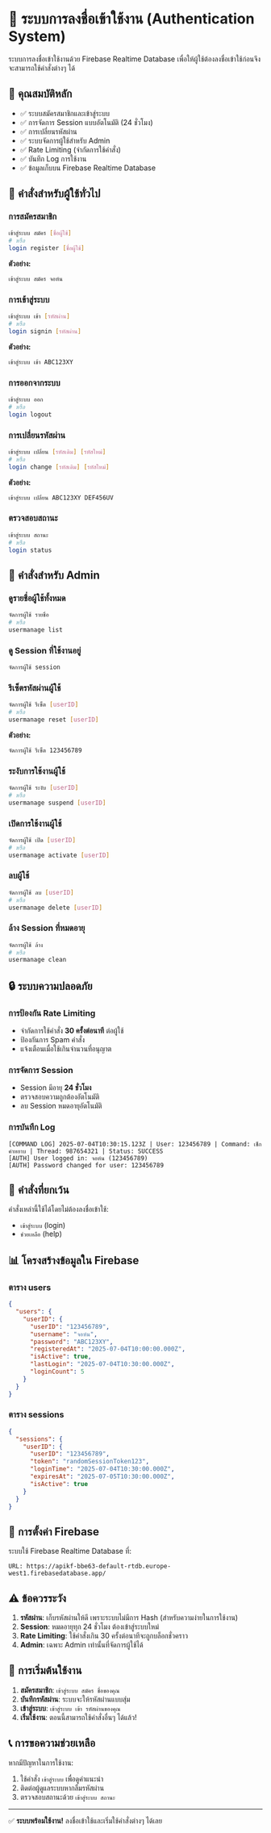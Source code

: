 # 🔐 ระบบการลงชื่อเข้าใช้งาน (Authentication System)

ระบบการลงชื่อเข้าใช้งานด้วย Firebase Realtime Database เพื่อให้ผู้ใช้ต้องลงชื่อเข้าใช้ก่อนจึงจะสามารถใช้คำสั่งต่างๆ ได้

## 🌟 คุณสมบัติหลัก

- ✅ ระบบสมัครสมาชิกและเข้าสู่ระบบ
- ✅ การจัดการ Session แบบอัตโนมัติ (24 ชั่วโมง)
- ✅ การเปลี่ยนรหัสผ่าน
- ✅ ระบบจัดการผู้ใช้สำหรับ Admin
- ✅ Rate Limiting (จำกัดการใช้คำสั่ง)
- ✅ บันทึก Log การใช้งาน
- ✅ ข้อมูลเก็บบน Firebase Realtime Database

## 📱 คำสั่งสำหรับผู้ใช้ทั่วไป

### การสมัครสมาชิก
```bash
เข้าสู่ระบบ สมัคร [ชื่อผู้ใช้]
# หรือ
login register [ชื่อผู้ใช้]
```
**ตัวอย่าง:**
```bash
เข้าสู่ระบบ สมัคร จอห์น
```

### การเข้าสู่ระบบ
```bash
เข้าสู่ระบบ เข้า [รหัสผ่าน]
# หรือ
login signin [รหัสผ่าน]
```
**ตัวอย่าง:**
```bash
เข้าสู่ระบบ เข้า ABC123XY
```

### การออกจากระบบ
```bash
เข้าสู่ระบบ ออก
# หรือ
login logout
```

### การเปลี่ยนรหัสผ่าน
```bash
เข้าสู่ระบบ เปลี่ยน [รหัสเดิม] [รหัสใหม่]
# หรือ
login change [รหัสเดิม] [รหัสใหม่]
```
**ตัวอย่าง:**
```bash
เข้าสู่ระบบ เปลี่ยน ABC123XY DEF456UV
```

### ตรวจสอบสถานะ
```bash
เข้าสู่ระบบ สถานะ
# หรือ
login status
```

## 👑 คำสั่งสำหรับ Admin

### ดูรายชื่อผู้ใช้ทั้งหมด
```bash
จัดการผู้ใช้ รายชื่อ
# หรือ
usermanage list
```

### ดู Session ที่ใช้งานอยู่
```bash
จัดการผู้ใช้ session
```

### รีเซ็ตรหัสผ่านผู้ใช้
```bash
จัดการผู้ใช้ รีเซ็ต [userID]
# หรือ
usermanage reset [userID]
```
**ตัวอย่าง:**
```bash
จัดการผู้ใช้ รีเซ็ต 123456789
```

### ระงับการใช้งานผู้ใช้
```bash
จัดการผู้ใช้ ระงับ [userID]
# หรือ
usermanage suspend [userID]
```

### เปิดการใช้งานผู้ใช้
```bash
จัดการผู้ใช้ เปิด [userID]
# หรือ
usermanage activate [userID]
```

### ลบผู้ใช้
```bash
จัดการผู้ใช้ ลบ [userID]
# หรือ
usermanage delete [userID]
```

### ล้าง Session ที่หมดอายุ
```bash
จัดการผู้ใช้ ล้าง
# หรือ
usermanage clean
```

## 🔒 ระบบความปลอดภัย

### การป้องกัน Rate Limiting
- จำกัดการใช้คำสั่ง **30 ครั้งต่อนาที** ต่อผู้ใช้
- ป้องกันการ Spam คำสั่ง
- แจ้งเตือนเมื่อใช้เกินจำนวนที่อนุญาต

### การจัดการ Session
- Session มีอายุ **24 ชั่วโมง**
- ตรวจสอบความถูกต้องอัตโนมัติ
- ลบ Session หมดอายุอัตโนมัติ

### การบันทึก Log
```
[COMMAND LOG] 2025-07-04T10:30:15.123Z | User: 123456789 | Command: เช็กคำหยาบ | Thread: 987654321 | Status: SUCCESS
[AUTH] User logged in: จอห์น (123456789)
[AUTH] Password changed for user: 123456789
```

## 🚫 คำสั่งที่ยกเว้น

คำสั่งเหล่านี้ใช้ได้โดยไม่ต้องลงชื่อเข้าใช้:
- `เข้าสู่ระบบ` (login)
- `ช่วยเหลือ` (help)

## 📊 โครงสร้างข้อมูลใน Firebase

### ตาราง users
```json
{
  "users": {
    "userID": {
      "userID": "123456789",
      "username": "จอห์น",
      "password": "ABC123XY",
      "registeredAt": "2025-07-04T10:00:00.000Z",
      "isActive": true,
      "lastLogin": "2025-07-04T10:30:00.000Z",
      "loginCount": 5
    }
  }
}
```

### ตาราง sessions
```json
{
  "sessions": {
    "userID": {
      "userID": "123456789",
      "token": "randomSessionToken123",
      "loginTime": "2025-07-04T10:30:00.000Z",
      "expiresAt": "2025-07-05T10:30:00.000Z",
      "isActive": true
    }
  }
}
```

## 🔧 การตั้งค่า Firebase

ระบบใช้ Firebase Realtime Database ที่:
```
URL: https://apikf-bbe63-default-rtdb.europe-west1.firebasedatabase.app/
```

## ⚠️ ข้อควรระวัง

1. **รหัสผ่าน**: เก็บรหัสผ่านให้ดี เพราะระบบไม่มีการ Hash (สำหรับความง่ายในการใช้งาน)
2. **Session**: หมดอายุทุก 24 ชั่วโมง ต้องเข้าสู่ระบบใหม่
3. **Rate Limiting**: ใช้คำสั่งเกิน 30 ครั้งต่อนาทีจะถูกบล็อกชั่วคราว
4. **Admin**: เฉพาะ Admin เท่านั้นที่จัดการผู้ใช้ได้

## 🚀 การเริ่มต้นใช้งาน

1. **สมัครสมาชิก**: `เข้าสู่ระบบ สมัคร ชื่อของคุณ`
2. **บันทึกรหัสผ่าน**: ระบบจะให้รหัสผ่านแบบสุ่ม
3. **เข้าสู่ระบบ**: `เข้าสู่ระบบ เข้า รหัสผ่านของคุณ`
4. **เริ่มใช้งาน**: ตอนนี้สามารถใช้คำสั่งอื่นๆ ได้แล้ว!

## 📞 การขอความช่วยเหลือ

หากมีปัญหาในการใช้งาน:
1. ใช้คำสั่ง `เข้าสู่ระบบ` เพื่อดูคำแนะนำ
2. ติดต่อผู้ดูแลระบบหากลืมรหัสผ่าน
3. ตรวจสอบสถานะด้วย `เข้าสู่ระบบ สถานะ`

---

✅ **ระบบพร้อมใช้งาน!** ลงชื่อเข้าใช้และเริ่มใช้คำสั่งต่างๆ ได้เลย
